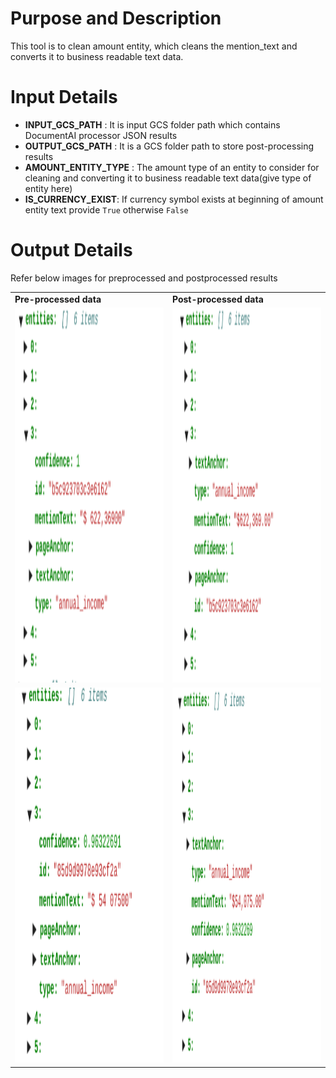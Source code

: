 # Purpose and Description
This tool is to clean amount entity, which cleans the mention_text and converts it to business readable text data.

# Input Details
* **INPUT_GCS_PATH** : It is input GCS folder path which contains DocumentAI processor JSON results
* **OUTPUT_GCS_PATH** : It is a GCS folder path to store post-processing results
* **AMOUNT_ENTITY_TYPE** : The amount type of an entity to consider for cleaning and converting it to business readable text data(give type of entity here)
* **IS_CURRENCY_EXIST**: If currency symbol exists at beginning of amount entity text provide `True` otherwise `False`

# Output Details

Refer below images for preprocessed and postprocessed results
<table>
    <tr>
        <td>
            <b>Pre-processed data</b>
        </td>
        <td>
            <b>Post-processed data</b>
        </td>
    </tr>
    <tr>
        <td>
            <img src='./images/annual_income_sample1_pre.png' width=400 height=600></img>
        </td>
        <td>
            <img src='./images/annual_income_sample1_post.png' width=400 height=600></img>
        </td>
    </tr>
    <tr>
        <td>
            <img src='./images/annual_income_sample2_pre.png' width=400 height=600></img>
        </td>
        <td>
            <img src='./images/annual_income_sample2_post.png' width=400 height=600></img>
        </td>
    </tr>
    </table>
    